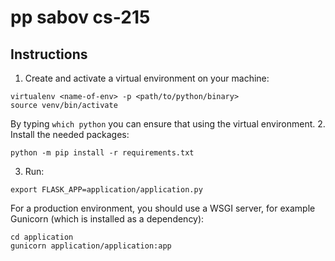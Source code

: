 # pp sabov cs-215
## Instructions
1. Create and activate a virtual environment on your machine:
```shell script
virtualenv <name-of-env> -p <path/to/python/binary>
source venv/bin/activate
```
By typing `which python` you can ensure that using the virtual environment.
2. Install the needed packages:
```shell script
python -m pip install -r requirements.txt
```
3. Run:
```shell script
export FLASK_APP=application/application.py
```
For a production environment, you should use a WSGI server, for example
Gunicorn (which is installed as a dependency):
```shell script
cd application
gunicorn application/application:app
```